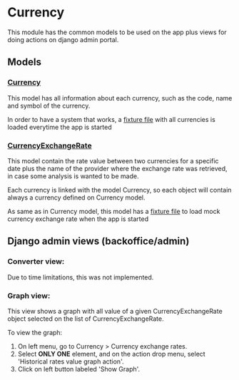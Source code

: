 # Currency

This module has the common models to be used on the app plus views for doing actions on django admin portal.

## Models

### [Currency](models.py)
This model has all information about each currency, such as the code, name and symbol of the currency.

In order to have a system that works, a [fixture file](fixtures/currency_fixture.json) with all currencies is loaded everytime the app is started

### [CurrencyExchangeRate](models.py)
This model contain the rate value between two currencies for a specific date plus the name of the provider where the 
exchange rate was retrieved, in case some analysis is wanted to be made.

Each currency is linked with the model Currency, so each object will contain always a currency defined on Currency model.

As same as in Currency model, this model has a [fixture file](fixtures/currencyexchangerate_fixture.json) to load mock currency exchange rate when the app is started

## Django admin views (backoffice/admin)

### Converter view:

Due to time limitations, this was not implemented.

### Graph view:

This view shows a graph with all value of a given CurrencyExchangeRate object selected on the list of CurrencyExchangeRate.

To view the graph:
1. On left menu, go to Currency > Currency exchange rates.
2. Select **ONLY ONE** element, and on the action drop menu, select 'Historical rates value graph action'.
3. Click on left button labeled 'Show Graph'.
